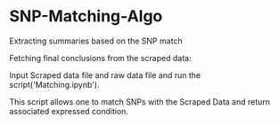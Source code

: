 # SNP-Matching-Algo
Extracting summaries based on the SNP match

Fetching final conclusions from the scraped data:

Input Scraped data file and raw data file and run the script('Matching.ipynb').

This script allows one to match SNPs with the Scraped Data and return associated expressed condition.
